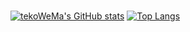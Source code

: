 ### 

<!--
**tekoWeMa/tekoWeMa** is a ✨ _special_ ✨ repository because its `README.md` (this file) appears on your GitHub profile.

Here are some ideas to get you started:

- 🔭 I’m currently working on ...
- 🌱 I’m currently learning ...
- 👯 I’m looking to collaborate on ...
- 🤔 I’m looking for help with ...
- 💬 Ask me about ...
- 📫 How to reach me: ...
- 😄 Pronouns: ...
- ⚡ Fun fact: ...
-->

[![tekoWeMa's GitHub stats](https://github-readme-stats.vercel.app/api?username=tekoWeMa)](https://github.com/anuraghazra/github-readme-stats)
[![Top Langs](https://github-readme-stats.vercel.app/api/top-langs/?username=tekoWeMa&layout=compact&langs_count=10)](https://github.com/anuraghazra/github-readme-stats)

